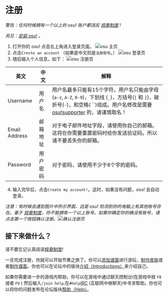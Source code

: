 # 注册

*警告：任何时候拥有一个以上的 osu! 账户都违反 [规章制度](rules.md) !*

*另见：[安装 osu!](an-zhuang/windows.md) 。*

1. 打开你的 osu! 点击左上角进入登录页面。
![](.gitbook/assets/registration/osu_register_1.png "osu 主页")
2. 点击`Creste an account` （如果是中文则是`注册账号`。）
![](.gitbook/assets/registration/osu_register_2.png "osu 登录页")
3. 随后输入个人信息，如下：
![](.gitbook/assets/registration/osu_register_3.png "osu 注册页")

| 英文 | 中文 | 解释 |
| --- | --- | --- |
| Username | 用户名 | 用户名最多只能有15个字符，用户名只能由字母 \(`a-z`, `A-Z`, `0-9`\)，下划线 \(`_`\)，方括号\(`[` 和 `]`\)，破折号\(`-`\)，和空格\( ``\)组成。用户名修改是需要 [osu!supporter]() 的，请谨慎取名！ |
| Email Address | 邮箱地址 | 对于电子邮件地址字段，请使用你自己的邮箱。这将在你需要重置密码时给你发送验证码。所以请不要丢失你的邮箱。 |
| Password | 用户密码 | 对于密码，请使用不少于8个字的密码。 |

4. 输入完毕后，点击`Create my account!`。这时，如果没有问题，osu! 会自动登录。

*注意：有时候会遇到图片中所示界面，这是 osu! 检测到你的电脑上有其他账号存在。基于 [规章制度](rules.md)，你不能拥有一个以上账号。如果你确定你的确没有账号，请点击第一个按钮确认注册。![](.gitbook/assets/registration/osu_register_warn.png "确认注册页")*

## 接下来做什么？

请不要忘记认真阅读[规章制度](rules.md)!

一旦完成注册，你就可以开始节奏之旅了。你可以[添加谱面](an-zhuang/windows.md#tian-jia-pu-mian)进行游玩，[制作皮肤](pi-fu/skinning.md)或者[制作谱面]()。你也可以在论坛中的版块[介绍（Introductions）](https://osu.ppy.sh/community/forums/8)来介绍自己。

如果你需要进一步的游戏内帮助，你可以在游戏中通过聊天控制台\(在游戏中按 `F8` 或者 `F9` \) 然后输入`/join help`,在`#help`[IRC]() \(互联网中继聊天\)中寻求帮助。你也可以将你的问题发布在论坛版块[帮助（Help）](https://osu.ppy.sh/community/forums/5)。

